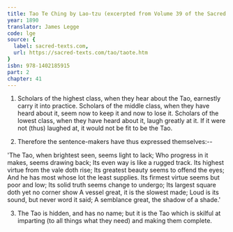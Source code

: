```yaml
---
title: Tao Te Ching by Lao-tzu (excerpted from Volume 39 of the Sacred Books of the East.)
year: 1890
translator: James Legge
code: lge
source: {
  label: sacred-texts.com,
  url: https://sacred-texts.com/tao/taote.htm
}
isbn: 978-1402185915
part: 2
chapter: 41
---
```

1. Scholars of the highest class, when they hear about the Tao, earnestly
carry it into practice. Scholars of the middle class, when they have
heard about it, seem now to keep it and now to lose it. Scholars of
the lowest class, when they have heard about it, laugh greatly at
it. If it were not (thus) laughed at, it would not be fit to be the
Tao. 

2. Therefore the sentence-makers have thus expressed themselves:--

'The Tao, when brightest seen, seems light to lack; 
Who progress in it makes, seems drawing back; 
Its even way is like a rugged track. 
Its highest virtue from the vale doth rise; 
Its greatest beauty seems to offend the eyes; 
And he has most whose lot the least supplies. 
Its firmest virtue seems but poor and low; 
Its solid truth seems change to undergo; 
Its largest square doth yet no corner show 
A vessel great, it is the slowest made; 
Loud is its sound, but never word it said; 
A semblance great, the shadow of a shade.' 

3. The Tao is hidden, and has no name; but it is the Tao which is
skilful at imparting (to all things what they need) and making them
complete.